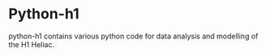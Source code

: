 # Python-h1

python-h1 contains various python code for data analysis and modelling of the H1 Heliac.

